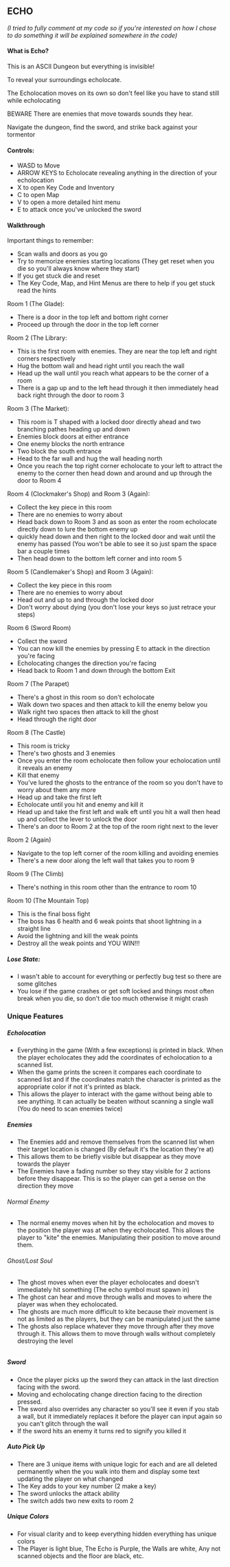 ## ECHO

*(I tried to fully comment at my code so if you're interested on how I chose to do something it will be explained somewhere in the code)*



#### What is Echo?



This is an ASCII Dungeon but everything is invisible!



To reveal your surroundings echolocate.

The Echolocation moves on its own so don't feel like you have to stand still while echolocating

BEWARE There are enemies that move towards sounds they hear.



Navigate the dungeon, find the sword, and strike back against your tormentor



#### Controls:

* WASD to Move
* ARROW KEYS to Echolocate revealing anything in the direction of your echolocation
* X to open Key Code and Inventory
* C to open Map
* V to open a more detailed hint menu
* E to attack once you've unlocked the sword



#### Walkthrough



Important things to remember:

* Scan walls and doors as you go
* Try to memorize enemies starting locations (They get reset when you die so you'll always know where they start)
* If you get stuck die and reset
* The Key Code, Map, and Hint Menus are there to help if you get stuck read the hints



Room 1 (The Glade):

* There is a door in the top left and bottom right corner
* Proceed up through the door in the top left corner



Room 2 (The Library:

* This is the first room with enemies. They are near the top left and right corners respectively
* Hug the bottom wall and head right until you reach the wall
* Head up the wall until you reach what appears to be the corner of a room
* There is a gap up and to the left head through it then immediately head back right through the door to room 3



Room 3 (The Market):

* This room is T shaped with a locked door directly ahead and two branching pathes heading up and down
* Enemies block doors at either entrance
* One enemy blocks the north entrance
* Two block the south entrance
* Head to the far wall and hug the wall heading north
* Once you reach the top right corner echolocate to your left to attract the enemy to the corner then head down and around and up through the door to Room 4



Room 4 (Clockmaker's Shop) and Room 3 (Again):

* Collect the key piece in this room
* There are no enemies to worry about
* Head back down to Room 3 and as soon as enter the room echolocate directly down to lure the bottom enemy up
* quickly head down and then right to the locked door and wait until the enemy has passed (You won't be able to see it so just spam the space bar a couple times
* Then head down to the bottom left corner and into room 5



Room 5 (Candlemaker's Shop) and Room 3 (Again):

* Collect the key piece in this room
* There are no enemies to worry about
* Head out and up to and through the locked door
* Don't worry about dying (you don't lose your keys so just retrace your steps)



Room 6 (Sword Room)

* Collect the sword
* You can now kill the enemies by pressing E to attack in the direction you're facing
* Echolocating changes the direction you're facing
* Head back to Room 1 and down through the bottom Exit



Room 7 (The Parapet)

* There's a ghost in this room so don't echolocate
* Walk down two spaces and then attack to kill the enemy below you
* Walk right two spaces then attack to kill the ghost
* Head through the right door



Room 8 (The Castle)

* This room is tricky
* There's two ghosts and 3 enemies
* Once you enter the room echolocate then follow your echolocation until it reveals an enemy
* Kill that enemy
* You've lured the ghosts to the entrance of the room so you don't have to worry about them any more
* Head up and take the first left
* Echolocate until you hit and enemy and kill it
* Head up and take the first left and walk eft until you hit a wall then head up and collect the lever to unlock the door
* There's an door to Room 2 at the top of the room right next to the lever



Room 2 (Again)

* Navigate to the top left corner of the room killing and avoiding enemies
* There's a new door along the left wall that takes you to room 9



Room 9 (The Climb)

* There's nothing in this room other than the entrance to room 10



Room 10 (The Mountain Top)

* This is the final boss fight
* The boss has 6 health and 6 weak points that shoot lightning in a straight line
* Avoid the lightning and kill the weak points
* Destroy all the weak points and YOU WIN!!!



##### Lose State:



* I wasn't able to account for everything or perfectly bug test so there are some glitches
* You lose if the game crashes or get soft locked and things most often break when you die, so don't die too much otherwise it might crash



### Unique Features



##### Echolocation

* Everything in the game (With a few exceptions) is printed in black. When the player echolocates they add the coordinates of echolocation to a scanned list.
* When the game prints the screen it compares each coordinate to scanned list and if the coordinates match the character is printed as the appropriate color if not it's printed as black.
* This allows the player to interact with the game without being able to see anything. It can actually be beaten without scanning a single wall (You do need to scan enemies twice)



##### Enemies

* The Enemies add and remove themselves from the scanned list when their target location is changed (By default it's the location they're at)
* This allows them to be briefly visible but disappear as they move towards the player
* The Enemies have a fading number so they stay visible for 2 actions before they disappear. This is so the player can get a sense on the direction they move

###### Normal Enemy

* The normal enemy moves when hit by the echolocation and moves to the position the player was at when they echolocated. This allows the player to "kite" the enemies. Manipulating their position to move around them.

###### Ghost/Lost Soul

* The ghost moves when ever the player echolocates and doesn't immediately hit something (The echo symbol must spawn in)
* The ghost can hear and move through walls and moves to where the player was when they echolocated.
* The ghosts are much more difficult to kite because their movement is not as limited as the players, but they can be manipulated just the same
* The ghosts also replace whatever they move through after they move through it. This allows them to move through walls without completely destroying the level

###### 

##### Sword

* Once the player picks up the sword they can attack in the last direction facing with the sword.
* Moving and echolocating change direction facing to the direction pressed.
* The sword also overrides any character so you'll see it even if you stab a wall, but it immediately replaces it before the player can input again so you can't glitch through the wall
* If the sword hits an enemy it turns red to signify you killed it



##### Auto Pick Up

* There are 3 unique items with unique logic for each and are all deleted permanently when the you walk into them and display some text updating the player on what changed
* The Key adds to your key number (2 make a key)
* The sword unlocks the attack ability
* The switch adds two new exits to room 2



##### Unique Colors

* For visual clarity and to keep everything hidden everything has unique colors
* The Player is light blue, The Echo is Purple, the Walls are white, Any not scanned objects and the floor are black, etc.
